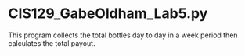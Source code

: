 # CIS129_GabeOldham_Lab5.py
This program collects the total bottles day to day in a week period then calculates the total payout.

